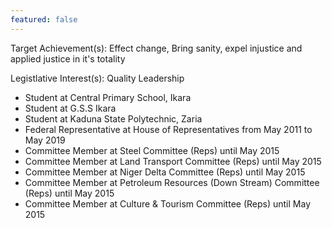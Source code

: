 ```yaml
---
featured: false
---
```

Target Achievement(s): Effect change, Bring sanity, expel injustice and applied justice in it's totality

Legistlative Interest(s): Quality Leadership

* Student at Central Primary School, Ikara
* Student at G.S.S Ikara
* Student at Kaduna State Polytechnic, Zaria
* Federal Representative at House of Representatives from May 2011 to May 2019
* Committee Member at Steel Committee (Reps) until May 2015
* Committee Member at Land Transport Committee (Reps) until May 2015
* Committee Member at Niger Delta Committee (Reps) until May 2015
* Committee Member at Petroleum Resources (Down Stream) Committee (Reps) until May 2015
* Committee Member at Culture & Tourism Committee (Reps) until May 2015

